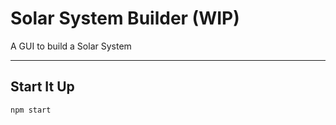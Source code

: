 # Solar System Builder (WIP)

A GUI to build a Solar System

---

## Start It Up

```sh
npm start
```
